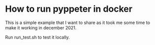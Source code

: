 # How to run pyppeter in docker

This is a simple example that I want to share as it took me some time to make it working in december 2021. 

Run run_test.sh to test it locally.